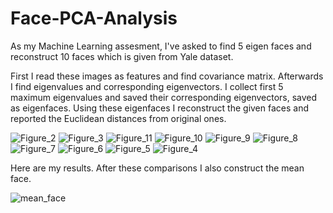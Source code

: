 # Face-PCA-Analysis
As my Machine Learning assesment, I've asked to find 5 eigen faces and reconstruct 10 faces which is given from Yale dataset.

First I read these images as features and find covariance matrix. Afterwards I find eigenvalues and corresponding eigenvectors. I collect first 5 maximum eigenvalues and saved their corresponding eigenvectors, saved as eigenfaces.
Using these eigenfaces I reconstruct the given faces and reported the Euclidean distances from original ones.

![Figure_2](https://github.com/user-attachments/assets/77d66f96-d812-4214-85fd-60729038320b)
![Figure_3](https://github.com/user-attachments/assets/b96ef5bb-92b9-474d-9789-e593bcd50015)
![Figure_11](https://github.com/user-attachments/assets/0cba202a-fbfb-4572-b416-b43a9c2867e2)
![Figure_10](https://github.com/user-attachments/assets/52f25019-229e-4e27-80b0-80f8c02291f1)
![Figure_9](https://github.com/user-attachments/assets/3b51f060-7d78-42d5-a81a-ee96a9a2cb07)
![Figure_8](https://github.com/user-attachments/assets/ea83a89d-7c47-42a6-b86c-33dd5bb2ea37)
![Figure_7](https://github.com/user-attachments/assets/f446e65e-1aec-4c80-8733-754ecc13e867)
![Figure_6](https://github.com/user-attachments/assets/e492c0b1-c8b3-4241-85e2-57869cc61462)
![Figure_5](https://github.com/user-attachments/assets/8f4ada2e-2fda-4d73-8f62-93a5f8a1a4c0)
![Figure_4](https://github.com/user-attachments/assets/07d783a2-6b37-4ac5-b4be-0a44343b7f3a)

Here are my results. After these comparisons I also construct the mean face.


![mean_face](https://github.com/user-attachments/assets/7756d575-4285-4dbb-a82f-eddf410523d0)

